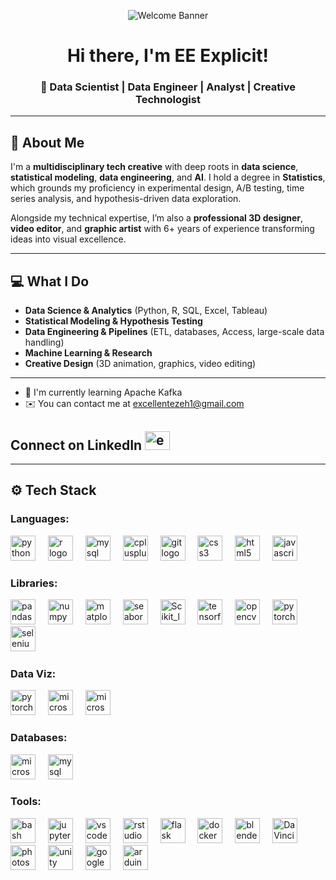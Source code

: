 <!-- Banner -->
<p align="center">
  <img src="https://github.com/eeexplicit1/eeexplicit1/blob/master/git_banner.gif" alt="Welcome Banner" />
</p>

<h1 align="center">Hi there, I'm EE Explicit!</h1>
<h3 align="center">🚀 Data Scientist | Data Engineer | Analyst | Creative Technologist</h3>

---

## 👋 About Me

I'm a **multidisciplinary tech creative** with deep roots in **data science**, **statistical modeling**, **data engineering**, and **AI**. I hold a degree in **Statistics**, which grounds my proficiency in experimental design, A/B testing, time series analysis, and hypothesis-driven data exploration.

Alongside my technical expertise, I’m also a **professional 3D designer**, **video editor**, and **graphic artist** with 6+ years of experience transforming ideas into visual excellence.

---

## 💻 What I Do

- **Data Science & Analytics** (Python, R, SQL, Excel, Tableau)
- **Statistical Modeling & Hypothesis Testing**
- **Data Engineering & Pipelines** (ETL, databases, Access, large-scale data handling)
- **Machine Learning & Research**
- **Creative Design** (3D animation, graphics, video editing)

---

* 🧠  I'm currently learning Apache Kafka
* ✉️  You can contact me at [excellentezeh1@gmail.com](mailto:excelentezeh1@gmail.com)
## Connect on **LinkedIn**  <a href="https://linkedin.com/in/excellent ezeh" target="blank"><img src="https://raw.githubusercontent.com/rahuldkjain/github-profile-readme-generator/master/src/images/icons/Social/linked-in-alt.svg" alt="excellent ezeh" height="30" width="40" align = 'abstop' /></a>

---

## ⚙️ Tech Stack

### Languages: 
<div align = "left"><img src="https://cdn.jsdelivr.net/gh/devicons/devicon/icons/python/python-original.svg" height="40" alt="python logo"  />
<img width="12" />
<img src="https://cdn.jsdelivr.net/gh/devicons/devicon/icons/r/r-original.svg" height="40" alt="r logo"  /> 
<img width="12" /> 
<img src="https://upload.wikimedia.org/wikipedia/de/d/dd/MySQL_logo.svg" height="40" alt="mysql logo"  />
<img width="12" />
<img src="https://cdn.jsdelivr.net/gh/devicons/devicon/icons/cplusplus/cplusplus-original.svg" height="40" alt="cplusplus logo"  />
<img width="12" />
<img src="https://cdn.jsdelivr.net/gh/devicons/devicon/icons/git/git-original.svg" height="40" alt="git logo"  />
<img width="12" />
<img src="https://cdn.jsdelivr.net/gh/devicons/devicon/icons/css3/css3-original.svg" height="40" alt="css3 logo"  />
<img width="12" />
<img src="https://cdn.jsdelivr.net/gh/devicons/devicon/icons/html5/html5-original.svg" height="40" alt="html5 logo"  />
<img width="12" />
<img src="https://cdn.jsdelivr.net/gh/devicons/devicon/icons/javascript/javascript-original.svg" height="40" alt="javascript logo"  />
<img width="12" /></div>

### Libraries: 
<div align = "left"><img src="https://cdn.jsdelivr.net/gh/devicons/devicon/icons/pandas/pandas-original.svg" height="40" alt="pandas logo"  />
<img width="12" /> 
<img src="https://cdn.jsdelivr.net/gh/devicons/devicon/icons/numpy/numpy-original.svg" height="40" alt="numpy logo"  />
<img width="12" /> 
<img src="https://cdn.jsdelivr.net/gh/devicons/devicon/icons/matplotlib/matplotlib-original.svg" height="40" alt="matplotlib logo"  />
<img width="12" />
<img src="https://seaborn.pydata.org/_images/logo-mark-lightbg.svg" height="40" alt="seaborn logo"  />
<img width="12" />
<img src="https://upload.wikimedia.org/wikipedia/commons/0/05/Scikit_learn_logo_small.svg" height="40" alt="Scikit_learn logo"  />
<img width="12" />
<img src="https://www.vectorlogo.zone/logos/tensorflow/tensorflow-icon.svg" height="40" alt="tensorflow logo"  />
<img width="12" />
<img src="https://cdn.jsdelivr.net/gh/devicons/devicon/icons/opencv/opencv-original.svg" height="40" alt="opencv logo"  />
<img width="12" />
<img src="https://cdn.jsdelivr.net/gh/devicons/devicon/icons/pytorch/pytorch-original.svg" height="40" alt="pytorch logo"  />
<img width="12" />
<img src="https://cdn.jsdelivr.net/gh/devicons/devicon/icons/selenium/selenium-original.svg" height="40" alt="selenium logo"  />
<img width="12" /></div>

###  Data Viz: 
<div align = "left"><img src="https://upload.wikimedia.org/wikipedia/commons/thumb/4/4b/Tableau_Logo.png/960px-Tableau_Logo.png?20181120160841" height="40" alt="pytorch logo"  />
<img width="12" />
<img src="https://www.logo.wine/a/logo/Microsoft_Excel/Microsoft_Excel-Logo.wine.svg" height="40" alt="microsoft_excel logo"  />
<img width="12" />
<img src="https://logos-world.net/wp-content/uploads/2022/02/Power-BI-Logo-700x394.png" height="40" alt="microsoft-power-bi logo"  />
<img width="12" /> </div>

### Databases: 
<div align = "left"><img src="https://upload.wikimedia.org/wikipedia/commons/f/f1/Microsoft_Office_Access_%282019-present%29.svg" height="40" alt="microsoft_office_access logo"  />
<img width="12" />
<img src="https://upload.wikimedia.org/wikipedia/de/d/dd/MySQL_logo.svg" height="40" alt="mysql logo"  />
<img width="12" /></div>

### Tools: 
<div align = "left"><img src="https://cdn.simpleicons.org/gnubash/4EAA25" height="40" alt="bash logo"  />
<img width="12" />
<img src="https://cdn.jsdelivr.net/gh/devicons/devicon/icons/jupyter/jupyter-original.svg" height="40" alt="jupyter logo"  />
<img width="12" />
<img src="https://cdn.jsdelivr.net/gh/devicons/devicon/icons/vscode/vscode-original.svg" height="40" alt="vscode logo"  />
<img width="12" />
<img src="https://cdn.jsdelivr.net/gh/devicons/devicon/icons/rstudio/rstudio-original.svg" height="40" alt="rstudio logo"  />
<img width="12" />
<img src="https://cdn.jsdelivr.net/gh/devicons/devicon/icons/flask/flask-original.svg" height="40" alt="flask logo"  />
<img width="12" />
<img src="https://cdn.jsdelivr.net/gh/devicons/devicon/icons/docker/docker-original.svg" height="40" alt="docker logo"  />
<img width="12" />
<img src="https://cdn.jsdelivr.net/gh/devicons/devicon/icons/blender/blender-original.svg" height="40" alt="blender logo"  />
<img width="12" />
<img src="https://upload.wikimedia.org/wikipedia/commons/4/4d/DaVinci_Resolve_Studio.png" height="40" alt="DaVinci_Resolve logo"  />
<img width="12" />
<img src="https://cdn.jsdelivr.net/gh/devicons/devicon/icons/photoshop/photoshop-plain.svg" height="40" alt="photoshop logo"  />
<img width="12" />
<img src="https://cdn.jsdelivr.net/gh/devicons/devicon/icons/unity/unity-original.svg" height="40" alt="unity logo"  />
<img width="12" />
<img src="https://cdn.jsdelivr.net/gh/devicons/devicon/icons/googlecloud/googlecloud-original.svg" height="40" alt="googlecloud logo"  />
<img width="12" />
<img src="https://cdn.jsdelivr.net/gh/devicons/devicon/icons/arduino/arduino-original.svg" height="40" alt="arduino logo"  />
<img width="12" /></div>
